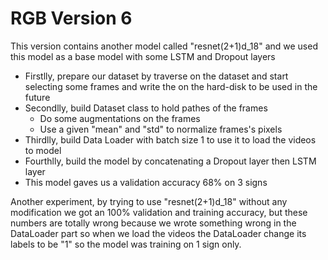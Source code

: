 # RGB Version 6

This version contains another model called "resnet(2+1)d_18" and we used this model as a base model with some LSTM and Dropout layers

- Firstlly, prepare our dataset by traverse on the dataset and start selecting some frames and write the on the hard-disk to be used in the future
- Secondlly, build Dataset class to hold pathes of the frames
    - Do some augmentations on the frames
    - Use a given "mean" and "std" to normalize frames's pixels
- Thirdlly, build Data Loader with batch size 1 to use it to load the videos to model
- Fourthlly, build the model by concatenating a Dropout layer then LSTM layer
- This model gaves us a validation accuracy 68% on 3 signs



Another experiment, by trying to use "resnet(2+1)d_18" without any modification we got an 100% validation and training accuracy, but these numbers are totally wrong because we wrote something wrong in the DataLoader part so when we load the videos the DataLoader change its labels to be "1" so the model was training on 1 sign only.